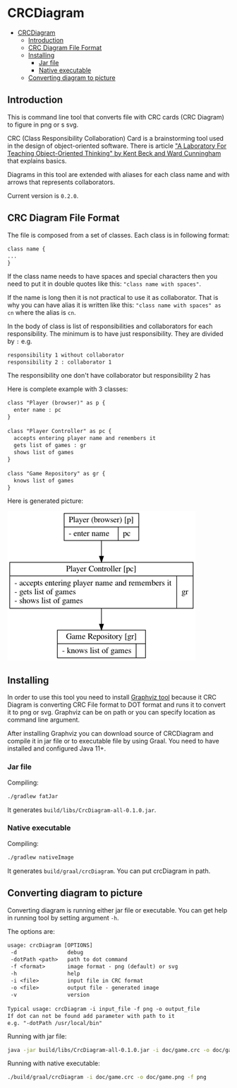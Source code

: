 # CRCDiagram

<!-- TOC -->

- [CRCDiagram](#crcdiagram)
  - [Introduction](#introduction)
  - [CRC Diagram File Format](#crc-diagram-file-format)
  - [Installing](#installing)
    - [Jar file](#jar-file)
    - [Native executable](#native-executable)
  - [Converting diagram to picture](#converting-diagram-to-picture)

<!-- /TOC -->

## Introduction

This is command line tool that converts file with CRC cards (CRC Diagram) to figure in png or s svg.

CRC (Class Responsibility Collaboration) Card is a brainstorming tool used in the design of object-oriented software. There is article ["A Laboratory For Teaching Object-Oriented Thinking" by Kent Beck and Ward Cunningham](http://c2.com/doc/oopsla89/paper.html) that explains basics.

Diagrams in this tool are extended with aliases for each class name and with arrows that represents collaborators.

Current version is `0.2.0`.

## CRC Diagram File Format

The file is composed from a set of classes. Each class is in following format:

```
class name {
...
}
```

If the class name needs to have spaces and special characters then you need to put it in double quotes like this: `"class name with spaces"`.

If the name is long then it is not practical to use it as collaborator. That is why you can have alias it is written like this: `"class name with spaces" as cn` where the alias is `cn`.

In the body of class is list of responsibilities and collaborators for each responsibility. The minimum is to have just responsibility. They are divided by `:` e.g.

```
responsibility 1 without collaborator
responsibility 2 : collaborator 1
```

The responsibility one don't have collaborator but responsibility 2 has

Here is complete example with 3 classes:

```
class "Player (browser)" as p {
  enter name : pc
}

class "Player Controller" as pc {
  accepts entering player name and remembers it
  gets list of games : gr
  shows list of games
}

class "Game Repository" as gr {
  knows list of games
}
```

Here is generated picture:

![doc/game.png](doc/game.png)

## Installing

In order to use this tool you need to install [Graphviz tool](https://graphviz.org) because it CRC Diagram is converting CRC File format to DOT format and runs it to convert it to png or svg. Graphviz can be on path or you can specify location as command line argument.

After installing Graphviz you can download source of CRCDiagram and compile it in jar file or to executable file by using Graal. You need to have installed and configured Java 11+.

### Jar file

Compiling:

```sh
./gradlew fatJar
```

It generates `build/libs/CrcDiagram-all-0.1.0.jar`.

### Native executable

Compiling:

```sh
./gradlew nativeImage
```

It generates `build/graal/crcDiagram`. You can put crcDiagram in path.

## Converting diagram to picture

Converting diagram is running either jar file or executable. You can get help in running tool by setting argument `-h`.

The options are:

```
usage: crcDiagram [OPTIONS]
 -d                debug
 -dotPath <path>   path to dot command
 -f <format>       image format - png (default) or svg
 -h                help
 -i <file>         input file in CRC format
 -o <file>         output file - generated image
 -v                version

Typical usage: crcDiagram -i input_file -f png -o output_file
If dot can not be found add parameter with path to it
e.g. "-dotPath /usr/local/bin"
```

Running with jar file:

```sh
java -jar build/libs/CrcDiagram-all-0.1.0.jar -i doc/game.crc -o doc/game.png -f png
```

Running with native executable:

```sh
./build/graal/crcDiagram -i doc/game.crc -o doc/game.png -f png
```
